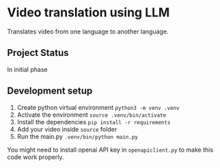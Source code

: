 # Video translation using LLM

Translates video from one language to another language.

## Project Status
In initial phase

## Development setup
1. Create python virtual environment
`python3 -m venv .venv`
2. Activate the environment
`source .venv/bin/activate`
3. Install the dependencies
`pip install -r requirements`
4. Add your video inside `source` folder
5. Run the main.py
`.venv/bin/python main.py`

You might need to install openai API key in `openapiclient.py` to make this code work properly.


